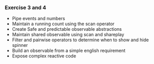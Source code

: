 ### Exercise 3 and 4

- Pipe events and numbers
- Maintain a running count using the scan operator
- Create Safe and predictable observable abstractions
- Maintain shared observable using scan and shareplay
- Filter and pairwise operators to determine when to show and hide spinner
- Build an observable from a simple english requirement
- Expose complex reactive code
